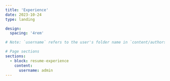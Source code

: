 ```yaml
---
title: 'Experience'
date: 2023-10-24
type: landing

design:
  spacing: '4rem'

# Note: `username` refers to the user's folder name in `content/authors/`

# Page sections
sections:
  - block: resume-experience
    content:
      username: admin
---
```

